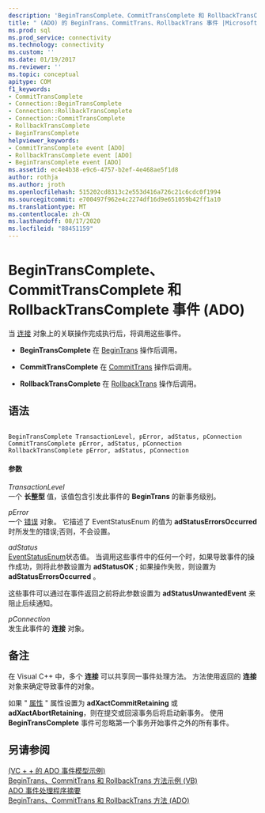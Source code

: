 ```yaml
---
description: 'BeginTransComplete、CommitTransComplete 和 RollbackTransComplete 事件 (ADO) '
title: " (ADO) 的 BeginTrans、CommitTrans、RollbackTrans 事件 |Microsoft Docs"
ms.prod: sql
ms.prod_service: connectivity
ms.technology: connectivity
ms.custom: ''
ms.date: 01/19/2017
ms.reviewer: ''
ms.topic: conceptual
apitype: COM
f1_keywords:
- CommitTransComplete
- Connection::BeginTransComplete
- Connection::RollbackTransComplete
- Connection::CommitTransComplete
- RollbackTransComplete
- BeginTransComplete
helpviewer_keywords:
- CommitTransComplete event [ADO]
- RollbackTransComplete event [ADO]
- BeginTransComplete event [ADO]
ms.assetid: ec4e4b38-e9c6-4757-b2ef-4e468ae5f1d8
author: rothja
ms.author: jroth
ms.openlocfilehash: 515202cd8313c2e553d416a726c21c6cdc0f1994
ms.sourcegitcommit: e700497f962e4c2274df16d9e651059b42ff1a10
ms.translationtype: MT
ms.contentlocale: zh-CN
ms.lasthandoff: 08/17/2020
ms.locfileid: "88451159"
---
```

# <a name="begintranscomplete-committranscomplete-and-rollbacktranscomplete-events-ado"></a>BeginTransComplete、CommitTransComplete 和 RollbackTransComplete 事件 (ADO) 
当 [连接](../../../ado/reference/ado-api/connection-object-ado.md) 对象上的关联操作完成执行后，将调用这些事件。  
  
-   **BeginTransComplete** 在 [BeginTrans](../../../ado/reference/ado-api/begintrans-committrans-and-rollbacktrans-methods-ado.md) 操作后调用。  
  
-   **CommitTransComplete** 在 [CommitTrans](../../../ado/reference/ado-api/begintrans-committrans-and-rollbacktrans-methods-ado.md) 操作后调用。  
  
-   **RollbackTransComplete** 在 [RollbackTrans](../../../ado/reference/ado-api/begintrans-committrans-and-rollbacktrans-methods-ado.md) 操作后调用。  
  
## <a name="syntax"></a>语法  
  
```  
  
BeginTransComplete TransactionLevel, pError, adStatus, pConnection  
CommitTransComplete pError, adStatus, pConnection  
RollbackTransComplete pError, adStatus, pConnection  
```  
  
#### <a name="parameters"></a>参数  
 *TransactionLevel*  
 一个 **长整型** 值，该值包含引发此事件的 **BeginTrans** 的新事务级别。  
  
 *pError*  
 一个 [错误](../../../ado/reference/ado-api/error-object.md) 对象。 它描述了 EventStatusEnum 的值为 **adStatusErrorsOccurred**时所发生的错误;否则，不会设置。  
  
 *adStatus*  
 [EventStatusEnum](../../../ado/reference/ado-api/eventstatusenum.md)状态值。 当调用这些事件中的任何一个时，如果导致事件的操作成功，则将此参数设置为 **adStatusOK** ; 如果操作失败，则设置为 **adStatusErrorsOccurred** 。  
  
 这些事件可以通过在事件返回之前将此参数设置为 **adStatusUnwantedEvent** 来阻止后续通知。  
  
 *pConnection*  
 发生此事件的 **连接** 对象。  
  
## <a name="remarks"></a>备注  
 在 Visual C++ 中，多个 **连接** 可以共享同一事件处理方法。 方法使用返回的 **连接** 对象来确定导致事件的对象。  
  
 如果 " [属性](../../../ado/reference/ado-api/attributes-property-ado.md) " 属性设置为 **adXactCommitRetaining** 或 **adXactAbortRetaining**，则在提交或回滚事务后将启动新事务。 使用 **BeginTransComplete** 事件可忽略第一个事务开始事件之外的所有事件。  
  
## <a name="see-also"></a>另请参阅  
 [ (VC + + 的 ADO 事件模型示例) ](../../../ado/reference/ado-api/ado-events-model-example-vc.md)   
 [BeginTrans、CommitTrans 和 RollbackTrans 方法示例 (VB) ](../../../ado/reference/ado-api/begintrans-committrans-and-rollbacktrans-methods-example-vb.md)   
 [ADO 事件处理程序摘要](../../../ado/guide/data/ado-event-handler-summary.md)   
 [BeginTrans、CommitTrans 和 RollbackTrans 方法 (ADO)](../../../ado/reference/ado-api/begintrans-committrans-and-rollbacktrans-methods-ado.md)
